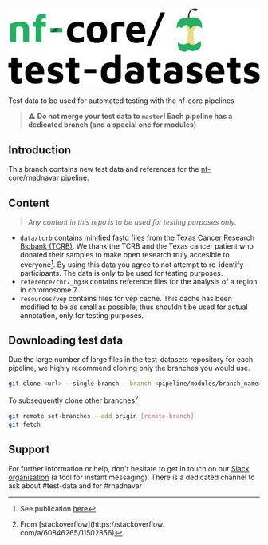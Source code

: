 # ![nfcore/test-datasets](docs/images/test-datasets_logo.png)
Test data to be used for automated testing with the nf-core pipelines

> ⚠️ **Do not merge your test data to `master`! Each pipeline has a dedicated branch (and a special one for modules)**

## Introduction

This branch contains new test data and references for the 
[nf-core/rnadnavar](https://github.com/nf-core/rnadnavar) 
pipeline.

## Content

>*Any content in this repo is to be used for testing 
purposes only.*

- `data/tcrb` contains minified fastq files from the 
  [Texas Cancer Research Biobank (TCRB)](http://stegg.hgsc.bcm.edu/open.html). We thank the TCRB and the 
  Texas cancer patient who donated their samples to make 
  open research truly accesible to everyone[^1]. By using 
  this data you agree to not attempt to re-identify 
  participants. The data is only to be used for testing purposes.
- `reference/chr7_hg38` contains reference files for 
  the analysis of a region in chromosome 7.
- `resources/vep` contains files for vep cache. This 
  cache has been modified to be as small as possible, 
  thus shouldn't be used for actual annotation, only for 
  testing purposes.


## Downloading test data

Due the large number of large files in the test-datasets 
repository for each pipeline, we highly recommend cloning only the branches you would use.

```bash
git clone <url> --single-branch --branch <pipeline/modules/branch_name>
```

To subsequently clone other branches[^2]

```bash
git remote set-branches --add origin [remote-branch]
git fetch
```

## Support

For further information or help, don't hesitate to get 
in touch on our [Slack organisation](https://nf-co.re/join/slack) (a tool for instant messaging). There is 
a dedicated channel to ask about #test-data and for 
#rnadnavar

[^1]: See publication [here](https://www.nature.com/articles/sdata201610)
[^2]: From [stackoverflow](https://stackoverflow. com/a/60846265/11502856)
